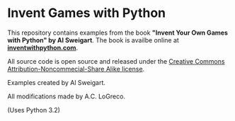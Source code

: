 # Invent Games with Python #

This repository contains examples from the book 
**"Invent Your Own Games with Python" by Al Sweigart**. The book is availbe 
online at **[inventwithpython.com](http://inventwithpython.com)**.

All source code is open source and released under the 
[Creative Commons Attribution-Noncommecial-Share Alike license](http://creativecommons.org/licenses/by-nc-sa/3.0/us/).

Examples created by Al Sweigart.

All modifications made by A.C. LoGreco.

(Uses Python 3.2)